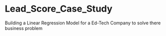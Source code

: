 # Lead_Score_Case_Study
Building a Linear Regression Model for a Ed-Tech Company to solve there business problem
